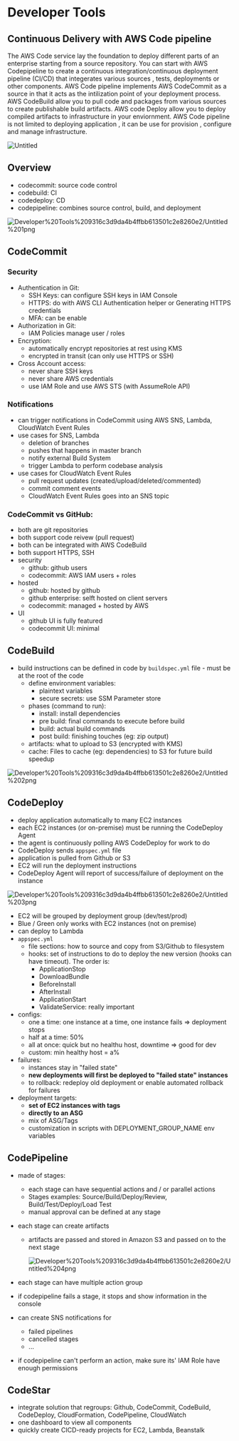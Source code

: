 # Developer Tools

## Continuous Delivery with AWS Code pipeline

The AWS Code service lay the foundation to deploy different parts of an enterprise starting from a source repository. You can start with AWS Codepipeline to create a continuous integration/continuous deployment pipeline (CI/CD) that integerates various sources , tests, deployments or other components. AWS Code pipeline implements AWS CodeCommit as a source in that it acts as the intilization point of your deployment process. AWS CodeBuild allow you to pull code and packages from various sources to create publishable build artifacts. AWS code Deploy allow you to deploy compiled artifacts to infrastructure in your enviornment. AWS Code pipeline is not limited to deploying application , it can be use for provision , configure and manage infrastructure.

![Untitled](file://C:\Users\ashehzad\Downloads\Export-2486ab57-c791-455b-98fb-70fe1938108b\Developer%20Tools%209316c3d9da4b4ffbb613501c2e8260e2\Untitled.png)

## Overview

- codecommit: source code control
- codebuild: CI
- codedeploy: CD
- codepipeline: combines source control, build, and deployment

![Developer%20Tools%209316c3d9da4b4ffbb613501c2e8260e2/Untitled%201png](file://C:\Users\ashehzad\Downloads\Export-2486ab57-c791-455b-98fb-70fe1938108b\Developer%20Tools%209316c3d9da4b4ffbb613501c2e8260e2\Untitled%201.png)

## CodeCommit

### Security

- Authentication in Git:
  - SSH Keys: can configure SSH keys in IAM Console
  - HTTPS: do with AWS CLI Authentication helper or Generating HTTPS credentials
  - MFA: can be enable
- Authorization in Git:
  - IAM Policies manage user / roles
- Encryption:
  - automatically encrypt repositories at rest using KMS
  - encrypted in transit (can only use HTTPS or SSH)
- Cross Account access:
  - never share SSH keys
  - never share AWS credentials
  - use IAM Role and use AWS STS (with AssumeRole API)

### Notifications

- can trigger notifications in CodeCommit using AWS SNS, Lambda, CloudWatch Event Rules
- use cases for SNS, Lambda
  - deletion of branches
  - pushes that happens in master branch
  - notify external Build System
  - trigger Lambda to perform codebase analysis
- use cases for CloudWatch Event Rules
  - pull request updates (created/upload/deleted/commented)
  - commit comment events
  - CloudWatch Event Rules goes into an SNS topic

### CodeCommit vs GitHub:

- both are git repositories
- both support code reivew (pull request)
- both can be integrated with AWS CodeBuild
- both support HTTPS, SSH
- security
  - github: github users
  - codecommit: AWS IAM users + roles
- hosted
  - github: hosted by github
  - github enterprise: selft hosted on client servers
  - codecommit: managed + hosted by AWS
- UI
  - github UI is fully featured
  - codecommit UI: minimal

## CodeBuild

- build instructions can be defined in code by `buildspec.yml` file - must be at the root of the code
  - define environment variables:
    - plaintext variables
    - secure secrets: use SSM Parameter store
  - phases (command to run):
    - install: install dependencies
    - pre build: final commands to execute before build
    - build: actual build commands
    - post build: finishing touches (eg: zip output)
  - artifacts: what to upload to S3 (encrypted with KMS)
  - cache: Files to cache (eg: dependencies) to S3 for future build speedup

![Developer%20Tools%209316c3d9da4b4ffbb613501c2e8260e2/Untitled%202png](file://C:\Users\ashehzad\Downloads\Export-2486ab57-c791-455b-98fb-70fe1938108b\Developer%20Tools%209316c3d9da4b4ffbb613501c2e8260e2\Untitled%202.png)

## CodeDeploy

- deploy application automatically to many EC2 instances
- each EC2 instances (or on-premise) must be running the CodeDeploy Agent
- the agent is continuously polling AWS CodeDeploy for work to do
- CodeDeploy sends `appspec.yml` file
- application is pulled from Github or S3
- EC2 will run the deployment instructions
- CodeDeploy Agent will report of success/failure of deployment on the instance

![Developer%20Tools%209316c3d9da4b4ffbb613501c2e8260e2/Untitled%203png](file://C:\Users\ashehzad\Downloads\Export-2486ab57-c791-455b-98fb-70fe1938108b\Developer%20Tools%209316c3d9da4b4ffbb613501c2e8260e2\Untitled%203.png)

- EC2 will be grouped by deployment group (dev/test/prod)
- Blue / Green only works with EC2 instances (not on premise)
- can deploy to Lambda
- `appspec.yml`
  - file sections: how to source and copy from S3/Github to filesystem
  - hooks: set of instructions to do to deploy the new version (hooks can have timeout). The order is:
    - ApplicationStop
    - DownloadBundle
    - BeforeInstall
    - AfterInstall
    - ApplicationStart
    - ValidateService: really important
- configs:
  - one a time: one instance at a time, one instance fails ⇒ deployment stops
  - half at a time: 50%
  - all at once: quick but no healthu host, downtime ⇒ good for dev
  - custom: min healthy host = a%
- failures:
  - instances stay in "failed state"
  - **new deployments will first be deployed to "failed state" instances**
  - to rollback: redeploy old deployment or enable automated rollback for failures
- deployment targets:
  - **set of EC2 instances with tags**
  - **directly to an ASG**
  - mix of ASG/Tags
  - customization in scripts with DEPLOYMENT_GROUP_NAME env variables

## CodePipeline

- made of stages:
  
  - each stage can have sequential actions and / or parallel actions
  - Stages examples: Source/Build/Deploy/Review, Build/Test/Deploy/Load Test
  - manual approval can be defined at any stage
- each stage can create artifacts
  
  - artifacts are passed and stored in Amazon S3 and passed on to the next stage
    
    ![Developer%20Tools%209316c3d9da4b4ffbb613501c2e8260e2/Untitled%204png](file://C:\Users\ashehzad\Downloads\Export-2486ab57-c791-455b-98fb-70fe1938108b\Developer%20Tools%209316c3d9da4b4ffbb613501c2e8260e2\Untitled%204.png)
    
- each stage can have multiple action group
  
- if codepipeline fails a stage, it stops and show information in the console
  
- can create SNS notifications for
  
  - failed pipelines
  - cancelled stages
  - ...
- if codepipeline can't perform an action, make sure its' IAM Role have enough permissions
  

## CodeStar

- integrate solution that regroups: Github, CodeCommit, CodeBuild, CodeDeploy, CloudFormation, CodePipeline, CloudWatch
- one dashboard to view all components
- quickly create CICD-ready projects for EC2, Lambda, Beanstalk